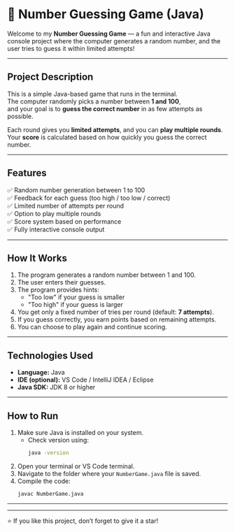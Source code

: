 # 🎯 Number Guessing Game (Java)

Welcome to my **Number Guessing Game** — a fun and interactive Java console project where the computer generates a random number, and the user tries to guess it within limited attempts! 

---

##  Project Description

This is a simple Java-based game that runs in the terminal.  
The computer randomly picks a number between **1 and 100**,  
and your goal is to **guess the correct number** in as few attempts as possible.

Each round gives you **limited attempts**, and you can **play multiple rounds**.  
Your **score** is calculated based on how quickly you guess the correct number.  

---

## Features

✅ Random number generation between 1 to 100  
✅ Feedback for each guess (too high / too low / correct)  
✅ Limited number of attempts per round  
✅ Option to play multiple rounds  
✅ Score system based on performance  
✅ Fully interactive console output  

---

##  How It Works

1. The program generates a random number between 1 and 100.  
2. The user enters their guesses.  
3. The program provides hints:
   -  "Too low" if your guess is smaller  
   -  "Too high" if your guess is larger  
4. You get only a fixed number of tries per round (default: **7 attempts**).  
5. If you guess correctly, you earn points based on remaining attempts.  
6. You can choose to play again and continue scoring.  

---

##  Technologies Used

- **Language:** Java  
- **IDE (optional):** VS Code / IntelliJ IDEA / Eclipse  
- **Java SDK:** JDK 8 or higher  

---

##  How to Run

1. Make sure Java is installed on your system.  
   - Check version using:
     ```bash
     java -version
     ```
2. Open your terminal or VS Code terminal.  
3. Navigate to the folder where your `NumberGame.java` file is saved.  
4. Compile the code:
   ```bash
   javac NumberGame.java
------------------------------------------
------------------------------------------
⭐ If you like this project, don’t forget to give it a star!


